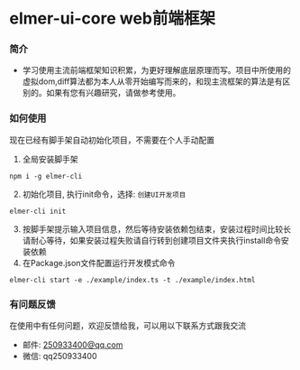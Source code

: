 #  elmer-ui-core web前端框架

### 简介
* 学习使用主流前端框架知识积累，为更好理解底层原理而写。项目中所使用的虚拟dom,diff算法都为本人从零开始编写而来的，和现主流框架的算法是有区别的。如果有您有兴趣研究，请做参考使用。

### 如何使用
现在已经有脚手架自动初始化项目，不需要在个人手动配置
1. 全局安装脚手架
```
npm i -g elmer-cli
```
2. 初始化项目, 执行init命令，选择: `创建UI开发项目`
```
elmer-cli init
```
3. 按脚手架提示输入项目信息，然后等待安装依赖包结束，安装过程时间比较长请耐心等待，如果安装过程失败请自行转到创建项目文件夹执行install命令安装依赖
4. 在Package.json文件配置运行开发模式命令
```
elmer-cli start -e ./example/index.ts -t ./example/index.html
```

### 有问题反馈
在使用中有任何问题，欢迎反馈给我，可以用以下联系方式跟我交流

* 邮件: 250933400@qq.com
* 微信: qq250933400

